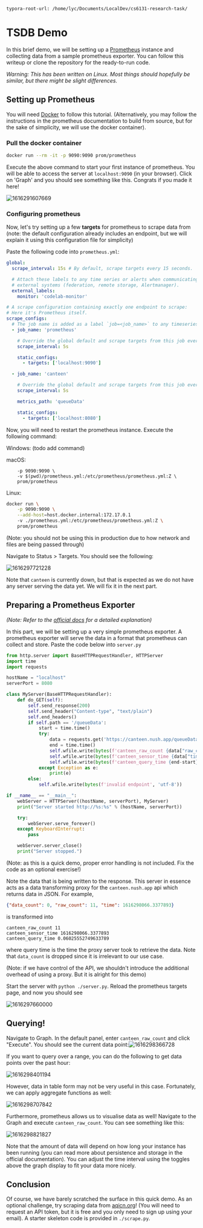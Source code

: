 ```
typora-root-url: /home/lyc/Documents/LocalDev/cs6131-research-task/
```

# TSDB Demo

In this brief demo, we will be setting up a [Prometheus](https://github.com/prometheus/prometheus) instance and collecting data from a sample prometheus exporter. You can follow this writeup or clone the repository for the ready-to-run code.

*Warning: This has been written on Linux. Most things should hopefully be similar, but there might be slight differences.*

## Setting up Prometheus

You will need [Docker](https://www.docker.com/) to follow this tutorial. (Alternatively, you may follow the instructions in the prometheus documentation to build from source, but for the sake of simplicity, we will use the docker container).

### Pull the docker container

```sh
docker run --rm -it -p 9090:9090 prom/prometheus
```

Execute the above command to start your first instance of prometheus. You will be able to access the server at `localhost:9090` (in your browser). Click on 'Graph' and you should see something like this. Congrats if you made it here!

![1616291607669](./graphics/1616291607669.png)

### Configuring prometheus

Now, let's try setting up a few **targets** for prometheus to scrape data from (note: the default configuration already includes an endpoint, but we will explain it using this configuration file for simplicity)

Paste the following code into `prometheus.yml`:

```yaml
global:
  scrape_interval: 15s # By default, scrape targets every 15 seconds.

  # Attach these labels to any time series or alerts when communicating with
  # external systems (federation, remote storage, Alertmanager).
  external_labels:
    monitor: 'codelab-monitor'

# A scrape configuration containing exactly one endpoint to scrape:
# Here it's Prometheus itself.
scrape_configs:
  # The job name is added as a label `job=<job_name>` to any timeseries scraped from this config.
  - job_name: 'prometheus'

    # Override the global default and scrape targets from this job every 5 seconds.
    scrape_interval: 5s

    static_configs:
      - targets: ['localhost:9090']

  - job_name: 'canteen'

    # Override the global default and scrape targets from this job every 5 seconds.
    scrape_interval: 5s

    metrics_path: 'queueData'

    static_configs:
      - targets: ['localhost:8080']
```

Now, you will need to restart the prometheus instance. Execute the following command:

Windows:
(todo add command)

macOS:
```docker run \
    -p 9090:9090 \
    -v $(pwd)/prometheus.yml:/etc/prometheus/prometheus.yml:Z \
    prom/prometheus
```

Linux:
```sh
docker run \
    -p 9090:9090 \
    --add-host=host.docker.internal:172.17.0.1
    -v ./prometheus.yml:/etc/prometheus/prometheus.yml:Z \
    prom/prometheus
```

(Note: you should not be using this in production due to how network and files are being passed through)

Navigate to Status > Targets. You should see the following:

![1616297721228](./graphics/1616297721228.png)

Note that `canteen` is currently down, but that is expected as we do not have any server serving the data yet. We will fix it in the next part.

## Preparing a Prometheus Exporter

*(Note: Refer to the [official docs](https://prometheus.io/docs/instrumenting/writing_exporters/#writing-exporters) for a detailed explanation)*

In this part, we will be setting up a very simple prometheus exporter. A prometheus exporter will serve the data in a format that prometheus can collect and store. Paste the code below into `server.py`

```python
from http.server import BaseHTTPRequestHandler, HTTPServer
import time
import requests

hostName = "localhost"
serverPort = 8080

class MyServer(BaseHTTPRequestHandler):
    def do_GET(self):
        self.send_response(200)
        self.send_header("Content-type", "text/plain")
        self.end_headers()
        if self.path == '/queueData':
            start = time.time()
            try:
                data = requests.get('https://canteen.nush.app/queueData').json()
                end = time.time()
                self.wfile.write(bytes(f'canteen_raw_count {data["raw_count"]}\n', 'utf-8'))
                self.wfile.write(bytes(f'canteen_sensor_time {data["time"]}\n', 'utf-8'))
                self.wfile.write(bytes(f'canteen_query_time {end-start}\n', 'utf-8'))
            except Exception as e:
                print(e)
        else:
            self.wfile.write(bytes(f'invalid endpoint', 'utf-8'))

if __name__ == "__main__":        
    webServer = HTTPServer((hostName, serverPort), MyServer)
    print("Server started http://%s:%s" % (hostName, serverPort))

    try:
        webServer.serve_forever()
    except KeyboardInterrupt:
        pass

    webServer.server_close()
    print("Server stopped.")

```

(Note: as this is a quick demo, proper error handling is not included. Fix the code as an optional exercise!)

Note the data that is being written to the response. This server in essence acts as a data transforming proxy for the `canteen.nush.app` api which returns data in JSON. For example,

```json
{"data_count": 0, "raw_count": 11, "time": 1616298066.3377893}
```

is transformed into

```
canteen_raw_count 11
canteen_sensor_time 1616298066.3377893
canteen_query_time 0.06025552749633789
```

where query time is the time the proxy server took to retrieve the data. Note that `data_count` is dropped since it is irrelevant to our use case.

(Note: if we have control of the API, we shouldn't introduce the additional overhead of using a proxy. But it is alright for this demo)

Start the server with `python ./server.py`. Reload the prometheus targets page, and now you should see

![1616297660000](./graphics/1616297660000.png)

## Querying!

Navigate to Graph. In the default panel, enter `canteen_raw_count` and click "Execute". You should see the current data point:![1616298366728](./graphics/1616298366728.png)

If you want to query over a range, you can do the following to get data points over the past hour:

![1616298401194](./graphics/1616298401194.png)

However, data in table form may not be very useful in this case. Fortunately, we can apply aggregate functions as well:

![1616298707842](./graphics/1616298707842.png)

Furthermore, prometheus allows us to visualise data as well! Navigate to the Graph and execute `canteen_raw_count`. You can see something like this:

![1616298821827](./graphics/1616298821827.png)

Note that the amount of data will depend on how long your instance has been running (you can read more about persistence and storage in the official documentation). You can adjust the time interval using the toggles above the graph display to fit your data more nicely.

## Conclusion

Of course, we have barely scratched the surface in this quick demo. As an optional challenge, try scraping data from [aqicn.org](http://aqicn.org/)! (You will need to request an API token, but it is free and you only need to sign up using your email). A starter skeleton code is provided in `./scrape.py`.
